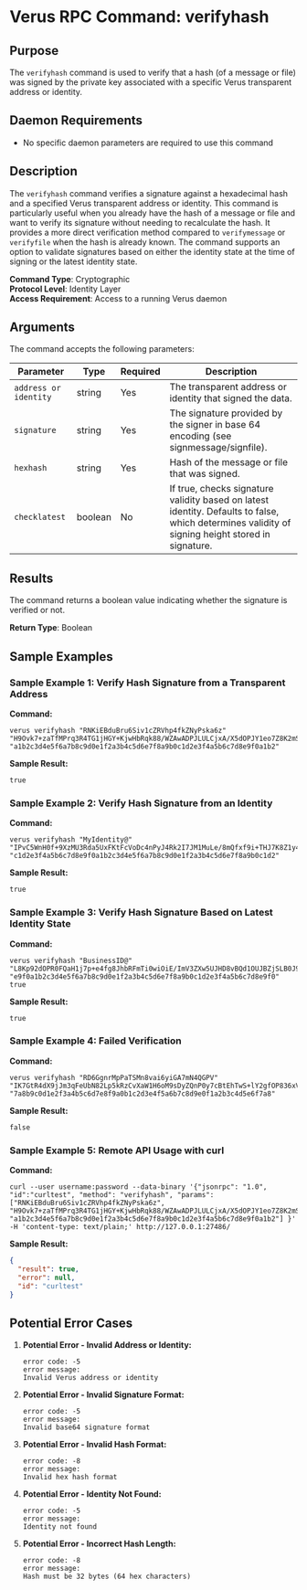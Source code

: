 # Verus RPC Command: verifyhash

## Purpose
The `verifyhash` command is used to verify that a hash (of a message or file) was signed by the private key associated with a specific Verus transparent address or identity.

## Daemon Requirements
- No specific daemon parameters are required to use this command

## Description
The `verifyhash` command verifies a signature against a hexadecimal hash and a specified Verus transparent address or identity. This command is particularly useful when you already have the hash of a message or file and want to verify its signature without needing to recalculate the hash. It provides a more direct verification method compared to `verifymessage` or `verifyfile` when the hash is already known. The command supports an option to validate signatures based on either the identity state at the time of signing or the latest identity state.

**Command Type**: Cryptographic  
**Protocol Level**: Identity Layer  
**Access Requirement**: Access to a running Verus daemon

## Arguments
The command accepts the following parameters:

| Parameter | Type | Required | Description |
|-----------|------|----------|-------------|
| `address or identity` | string | Yes | The transparent address or identity that signed the data. |
| `signature` | string | Yes | The signature provided by the signer in base 64 encoding (see signmessage/signfile). |
| `hexhash` | string | Yes | Hash of the message or file that was signed. |
| `checklatest` | boolean | No | If true, checks signature validity based on latest identity. Defaults to false, which determines validity of signing height stored in signature. |

## Results
The command returns a boolean value indicating whether the signature is verified or not.

**Return Type**: Boolean

## Sample Examples

### Sample Example 1: Verify Hash Signature from a Transparent Address

**Command:**
```
verus verifyhash "RNKiEBduBru6Siv1cZRVhp4fkZNyPska6z" "H9Ovk7+zaTfMPrq3R4TG1jHGY+KjwHbRqk88/WZAwADPJLULCjxA/X5dOPJY1eo7Z8K2mS+dtLHcMND8AbN+YAE=" "a1b2c3d4e5f6a7b8c9d0e1f2a3b4c5d6e7f8a9b0c1d2e3f4a5b6c7d8e9f0a1b2"
```

**Sample Result:**
```
true
```

### Sample Example 2: Verify Hash Signature from an Identity

**Command:**
```
verus verifyhash "MyIdentity@" "IPvC5WnH0f+9XzMU3Rda5UxFKtFcVoDc4nPyJ4Rk2I7JM1MuLe/8mQfxf9i+THJ7K8Z1y4WMUCqFMfPeYM+1qVU=" "c1d2e3f4a5b6c7d8e9f0a1b2c3d4e5f6a7b8c9d0e1f2a3b4c5d6e7f8a9b0c1d2"
```

**Sample Result:**
```
true
```

### Sample Example 3: Verify Hash Signature Based on Latest Identity State

**Command:**
```
verus verifyhash "BusinessID@" "L8Kp92dOPR0FQaH1j7p+e4fg8JhbRFmTi0wiOiE/ImV3ZXw5UJHD8vBQd1OUJBZjSLB0J9rTc35TqJHNuZ2aJkK=" "e9f0a1b2c3d4e5f6a7b8c9d0e1f2a3b4c5d6e7f8a9b0c1d2e3f4a5b6c7d8e9f0" true
```

**Sample Result:**
```
true
```

### Sample Example 4: Failed Verification

**Command:**
```
verus verifyhash "RD6GgnrMpPaTSMn8vai6yiGA7mN4QGPV" "IK7GtR4dX9jJm3qFeUbN82Lp5kRzCvXaW1H6oM9sDyZQnP0y7cBtEhTwS+lY2gfOP836xVi1LdXm4r9zeIutMhA=" "7a8b9c0d1e2f3a4b5c6d7e8f9a0b1c2d3e4f5a6b7c8d9e0f1a2b3c4d5e6f7a8"
```

**Sample Result:**
```
false
```

### Sample Example 5: Remote API Usage with curl

**Command:**
```
curl --user username:password --data-binary '{"jsonrpc": "1.0", "id":"curltest", "method": "verifyhash", "params": ["RNKiEBduBru6Siv1cZRVhp4fkZNyPska6z", "H9Ovk7+zaTfMPrq3R4TG1jHGY+KjwHbRqk88/WZAwADPJLULCjxA/X5dOPJY1eo7Z8K2mS+dtLHcMND8AbN+YAE=", "a1b2c3d4e5f6a7b8c9d0e1f2a3b4c5d6e7f8a9b0c1d2e3f4a5b6c7d8e9f0a1b2"] }' -H 'content-type: text/plain;' http://127.0.0.1:27486/
```

**Sample Result:**
```json
{
  "result": true,
  "error": null,
  "id": "curltest"
}
```

## Potential Error Cases

1. **Potential Error - Invalid Address or Identity:**
   ```
   error code: -5
   error message:
   Invalid Verus address or identity
   ```

2. **Potential Error - Invalid Signature Format:**
   ```
   error code: -5
   error message:
   Invalid base64 signature format
   ```

3. **Potential Error - Invalid Hash Format:**
   ```
   error code: -8
   error message:
   Invalid hex hash format
   ```

4. **Potential Error - Identity Not Found:**
   ```
   error code: -5
   error message:
   Identity not found
   ```

5. **Potential Error - Incorrect Hash Length:**
   ```
   error code: -8
   error message:
   Hash must be 32 bytes (64 hex characters)
   ```
